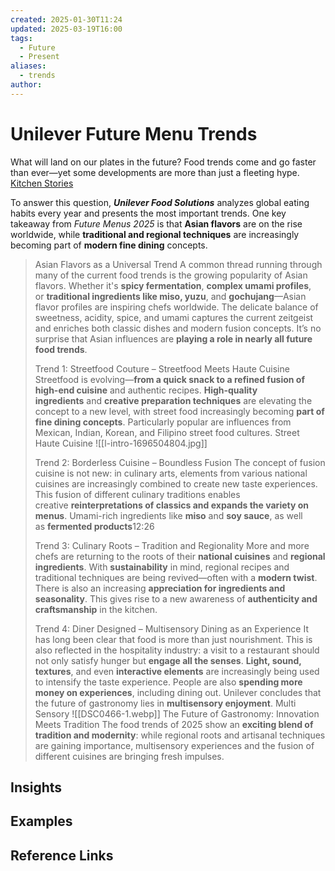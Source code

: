 ```yaml
---
created: 2025-01-30T11:24
updated: 2025-03-19T16:00
tags:
  - Future
  - Present
aliases:
  - trends
author: 
---
```

# Unilever Future Menu Trends

What will land on our plates in the future? Food trends come and go faster than ever—yet some developments are more than just a fleeting hype. [Kitchen Stories ](https://www.kitchenstories.com/en/stories/future-menus-2025-unilever-reveals-the-food-trends-of-the-year)
> 
To answer this question, **_Unilever Food Solutions_** analyzes global eating habits every year and presents the most important trends. One key takeaway from _Future Menus 2025_ is that **Asian flavors** are on the rise worldwide, while **traditional and regional techniques** are increasingly becoming part of **modern fine dining** concepts.

> Asian Flavors as a Universal Trend
> A common thread running through many of the current food trends is the growing popularity of Asian flavors. Whether it's **spicy fermentation**, **complex umami profiles**, or **traditional ingredients like miso, yuzu**, and **gochujang**—Asian flavor profiles are inspiring chefs worldwide. The delicate balance of sweetness, acidity, spice, and umami captures the current zeitgeist and enriches both classic dishes and modern fusion concepts. It’s no surprise that Asian influences are **playing a role in nearly all future food trends**.
> 
> Trend 1: Streetfood Couture – Streetfood Meets Haute Cuisine
> Streetfood is evolving—**from a quick snack to a refined fusion of high-end cuisine** and authentic recipes. **High-quality ingredients** and **creative preparation techniques** are elevating the concept to a new level, with street food increasingly becoming **part of fine dining concepts**. Particularly popular are influences from Mexican, Indian, Korean, and Filipino street food cultures.
> Street Haute Cuisine ![[l-intro-1696504804.jpg]]
> 
> Trend 2: Borderless Cuisine – Boundless Fusion
> The concept of fusion cuisine is not new: in culinary arts, elements from various national cuisines are increasingly combined to create new taste experiences. This fusion of different culinary traditions enables creative **reinterpretations of classics and expands the variety on menus**. Umami-rich ingredients like **miso** and **soy sauce**, as well as **fermented products**12:26
> 
> Trend 3: Culinary Roots – Tradition and Regionality
> More and more chefs are returning to the roots of their **national cuisines** and **regional ingredients**. With **sustainability** in mind, regional recipes and traditional techniques are being revived—often with a **modern twist**. There is also an increasing **appreciation for ingredients and seasonality**. This gives rise to a new awareness of **authenticity and craftsmanship** in the kitchen.
> 
> Trend 4: Diner Designed – Multisensory Dining as an Experience
> It has long been clear that food is more than just nourishment. This is also reflected in the hospitality industry: a visit to a restaurant should not only satisfy hunger but **engage all the senses**. **Light, sound, textures**, and even **interactive elements** are increasingly being used to intensify the taste experience. People are also **spending more money on experiences**, including dining out. Unilever concludes that the future of gastronomy lies in **multisensory enjoyment**.
> Multi Sensory ![[DSC0466-1.webp]]
> The Future of Gastronomy: Innovation Meets Tradition
> The food trends of 2025 show an **exciting blend of tradition and modernity**: while regional roots and artisanal techniques are gaining importance, multisensory experiences and the fusion of different cuisines are bringing fresh impulses.





## Insights

## Examples

## Reference Links
